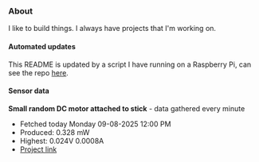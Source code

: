 ### About
I like to build things. I always have projects that I'm working on.

#### Automated updates
This README is updated by a script I have running on a Raspberry Pi, can see the repo [here](https://github.com/jdc-cunningham/raspi-git-repo-updater).

#### Sensor data


**Small random DC motor attached to stick** - data gathered every minute
- Fetched today Monday 09-08-2025 12:00 PM
- Produced: 0.328 mW
- Highest: 0.024V 0.0008A
- [Project link](https://github.com/jdc-cunningham/turbine-raspi)